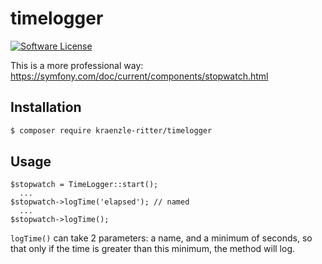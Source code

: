 # timelogger

[![Software License](https://img.shields.io/badge/license-MIT-blue.svg?style=flat-square)](LICENSE.md)

This is a more professional way: https://symfony.com/doc/current/components/stopwatch.html

## Installation

``` bash
$ composer require kraenzle-ritter/timelogger
```

## Usage

```
$stopwatch = TimeLogger::start();
  ...
$stopwatch->logTime('elapsed'); // named
  ...
$stopwatch->logTime();
```

`logTime()` can take 2 parameters: a name, and a minimum of seconds, so that only if the time is greater than this minimum, the method will log.
